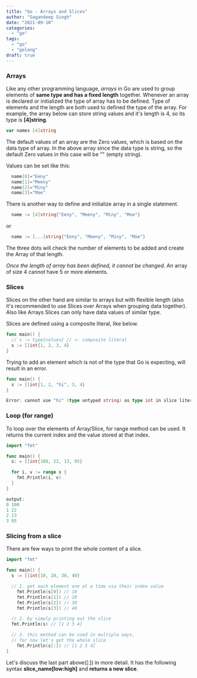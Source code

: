 ```yaml
---
title: "Go - Arrays and Slices"
author: "Gagandeep Singh"
date: "2021-09-10"
categories: 
  - "go"
tags: 
  - "go"
  - "golang"
draft: true
---
```


### Arrays

Like any other programming language, _arrays_ in Go are used to group elements of **same type and has a fixed length** together. Whenever an array is declared or initialized the type of array has to be defined. Type of elements and the length are both used to defined the type of the array. For example, the array below can store string values and it's length is 4, so its type is **[4]string**.

```go
var names [4]string
```

The default values of an array are the Zero values, which is based on the data type of array. In the above array since the data type is string, so the default Zero values in this case will be "" (empty string).

Values can be set like this:

```go
  name[0]="Eeny"
  name[1]="Meeny"
  name[2]="Miny"
  name[3]="Moe"
```

There is another way to define and initialize array in a single statement.

```go
  name := [4]string{"Eeny", "Meeny", "Miny", "Moe"}
```

or

```go
  name := [...]string{"Eeny", "Meeny", "Miny", "Moe"}
```

The three dots will check the number of elements to be added and create the Array of that length.

*Once the length of array has been defined, it cannot be changed*. An array of size 4 cannot have 5 or more elements.

### Slices

Slices on the other hand are similar to arrays but with flexible length (also it's recommended to use Slices over Arrays when grouping data together). Also like Arrays Slices can only have data values of similar type.

Slices are defined using a composite literal, like below. 

```go
func main() {
  // s := type{values} // <- composite literal
  s := []int{1, 2, 3, 4}
}
```

Trying to add an element which is not of the type that Go is expecting, will result in an error.

```go
func main() {
  s := []int{1, 2, "hi", 3, 4}
}

Error: cannot use "hi" (type untyped string) as type int in slice literal
```

### Loop (for range)
To loop over the elements of Array/Slice, for range method can be used. It returns the current index and the value stored at that index.

```go
import "fmt"

func main() {
  s: = []int{100, 22, 13, 95}

  for i, v := range s {
    fmt.Println(i, v)
  }
}

output:
0 100
1 22
2 13
3 95
```

### Slicing from a slice

There are few ways to print the whole content of a slice.

```go
import "fmt"

func main() {
  s := []int{10, 20, 30, 40}

  // 1. get each element one at a time via their index value
	fmt.Println(s[0]) // 10
	fmt.Println(s[1]) // 20
	fmt.Println(s[2]) // 30
	fmt.Println(s[3]) // 40

  // 2. by simply printing out the slice
  fmt.Println(s) // [1 2 3 4]

  // 3. this method can be used in multiple ways,
  // for now let's get the whole slice
    fmt.Println(s[:]) // [1 2 3 4]
}
```

Let's discuss the last part above([:]) in more detail. It has the following syntax **slice_name[low:high]** and **returns a new slice**.